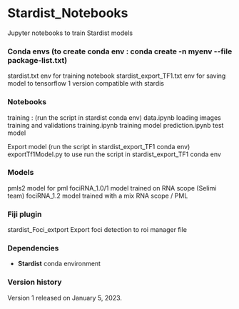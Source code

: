 # Stardist_Notebooks
Jupyter notebooks to train Stardist models

### Conda envs (to create conda env  : conda create -n myenv --file package-list.txt)
  stardist.txt env for training notebook
  stardist_export_TF1.txt env for saving model to tensorflow 1 version compatible with stardis
  
### Notebooks
training : (run the script in stardist conda env) 
  data.ipynb loading images training and validations
  training.ipynb training model
  prediction.ipynb test model
  
Export model (run the script in stardist_export_TF1 conda env) 
  exportTf1Model.py to use run the script in stardist_export_TF1 conda env
  
### Models
  pmls2 model for pml
  fociRNA_1.0/1 model trained on RNA scope (Selimi team)
  fociRNA_1.2 model trained with a mix RNA scope / PML 

### Fiji plugin
  stardist_Foci_extport  Export foci detection to roi manager file
  
### Dependencies
* **Stardist** conda environment

### Version history

Version 1 released on January 5, 2023.

